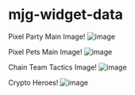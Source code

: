 # mjg-widget-data

Pixel Party Main Image!
![image](https://github.com/Dark-St-r/mjg-widget-data/assets/93423666/c86538b5-bc14-4bd9-99e1-a1e7a9cbae7d)

Pixel Pets Main Image!
![image](https://github.com/Dark-St-r/mjg-widget-data/assets/93423666/834e6b37-9f50-40e3-af10-df385f1bf13b)

Chain Team Tactics Image!
![image](https://github.com/Dark-St-r/mjg-widget-data/assets/93423666/b8bf9569-498f-4566-827d-7eb323626f6c)

Crypto Heroes!
![image](https://github.com/Dark-St-r/mjg-widget-data/assets/93423666/adce888b-ea83-445e-9888-bb56c70b92e2)
